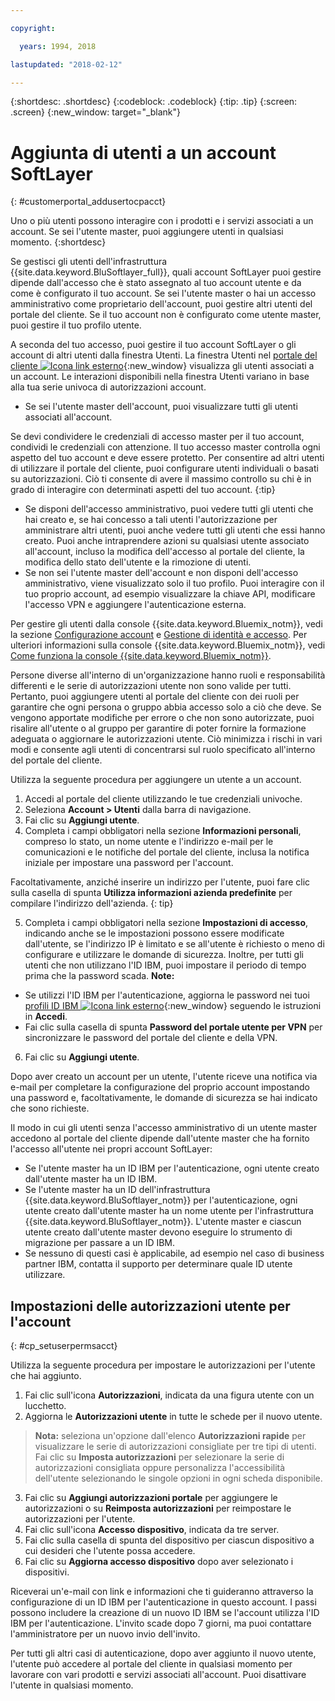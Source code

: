 ```yaml
---

copyright:

  years: 1994, 2018

lastupdated: "2018-02-12"

---
```


{:shortdesc: .shortdesc}
{:codeblock: .codeblock}
{:tip: .tip}
{:screen: .screen}
{:new_window: target="_blank"}


# Aggiunta di utenti a un account SoftLayer
{: #customerportal_addusertocpacct}

Uno o più utenti possono interagire con i prodotti e i servizi associati a un account. Se sei l'utente master, puoi aggiungere utenti in qualsiasi momento.
{:shortdesc}

Se gestisci gli utenti dell'infrastruttura {{site.data.keyword.BluSoftlayer_full}}, quali account SoftLayer puoi gestire dipende dall'accesso che è stato assegnato al tuo account utente e da come è configurato il tuo account. Se sei l'utente master o hai un accesso amministrativo come proprietario dell'account, puoi gestire altri utenti del portale del cliente. Se il tuo account non è configurato come utente master, puoi gestire il tuo profilo utente.

A seconda del tuo accesso, puoi gestire il tuo account SoftLayer o gli account di altri utenti dalla finestra Utenti. La finestra Utenti nel [portale del cliente ![Icona link esterno](../icons/launch-glyph.svg)](https://control.softlayer.com/){:new_window} visualizza gli utenti associati a un account. Le interazioni disponibili nella finestra Utenti variano in base alla tua serie univoca di autorizzazioni account.
  * Se sei l'utente master dell'account, puoi visualizzare tutti gli utenti associati all'account. 

  Se devi condividere le credenziali di accesso master per il tuo account, condividi le credenziali con attenzione. Il tuo accesso master controlla ogni aspetto del tuo account e deve essere protetto. Per consentire ad altri utenti di utilizzare il portale del cliente, puoi configurare utenti individuali o basati su autorizzazioni. Ciò ti consente di avere il massimo controllo su chi è in grado di interagire con determinati aspetti del tuo account.
  {:tip}
  * Se disponi dell'accesso amministrativo, puoi vedere tutti gli utenti che hai creato e, se hai concesso a tali utenti l'autorizzazione per amministrare altri utenti, puoi anche vedere tutti gli utenti che essi hanno creato. Puoi anche intraprendere azioni su qualsiasi utente associato all'account, incluso la modifica dell'accesso al portale del cliente, la modifica dello stato dell'utente e la rimozione di utenti.
  * Se non sei l'utente master dell'account e non disponi dell'accesso amministrativo, viene visualizzato solo il tuo profilo. Puoi interagire con il tuo proprio account, ad esempio visualizzare la chiave API, modificare l'accesso VPN e aggiungere l'autenticazione esterna.

Per gestire gli utenti dalla console {{site.data.keyword.Bluemix_notm}}, vedi la sezione [Configurazione account](/docs/account/adminpublic.html#signing-up-for-ibm-cloud) e [Gestione di identità e accesso](/docs/iam/quickstart.html#getstarted). Per ulteriori informazioni sulla console {{site.data.keyword.Bluemix_notm}}, vedi [Come funziona la console {{site.data.keyword.Bluemix_notm}}](/docs/overview/ui.html#ui).

Persone diverse all'interno di un'organizzazione hanno ruoli e responsabilità differenti e le serie di autorizzazioni utente non sono valide per tutti. Pertanto, puoi aggiungere utenti al portale del cliente con dei ruoli per garantire che ogni persona o gruppo abbia accesso solo a ciò che deve. Se vengono apportate modifiche per errore o che non sono autorizzate, puoi risalire all'utente o al gruppo per garantire di poter fornire la formazione adeguata o aggiornare le autorizzazioni utente. Ciò minimizza i rischi in vari modi e consente agli utenti di concentrarsi sul ruolo specificato all'interno del portale del cliente.

Utilizza la seguente procedura per aggiungere un utente a un account.

1. Accedi al portale del cliente utilizzando le tue credenziali univoche.
2. Seleziona **Account > Utenti** dalla barra di navigazione.
3. Fai clic su **Aggiungi utente**.
4. Completa i campi obbligatori nella sezione **Informazioni personali**, compreso lo stato, un nome utente e l'indirizzo e-mail per le comunicazioni e le notifiche del portale del cliente, inclusa la notifica iniziale per impostare una password per l'account.

  Facoltativamente, anziché inserire un indirizzo per l'utente, puoi fare clic sulla casella di spunta **Utilizza informazioni azienda predefinite** per compilare l'indirizzo dell'azienda.
  {: tip}

5. Completa i campi obbligatori nella sezione **Impostazioni di accesso**, indicando anche se le impostazioni possono essere modificate dall'utente, se l'indirizzo IP è limitato e se all'utente è richiesto o meno di configurare e utilizzare le domande di sicurezza. Inoltre, per tutti gli utenti che non utilizzano l'ID IBM, puoi impostare il periodo di tempo prima che la password scada.
**Note:**
* Se utilizzi l'ID IBM per l'autenticazione, aggiorna le password nei tuoi [profili ID IBM ![Icona link esterno](../icons/launch-glyph.svg)](https://www.ibm.com/account/profile){:new_window} seguendo le istruzioni in **Accedi**.
* Fai clic sulla casella di spunta **Password del portale utente per VPN** per sincronizzare le password del portale del cliente e della VPN.
6. Fai clic su **Aggiungi utente**.

Dopo aver creato un account per un utente, l'utente riceve una notifica via e-mail per completare la configurazione del proprio account impostando una password e, facoltativamente, le domande di sicurezza se hai indicato che sono richieste. 

Il modo in cui gli utenti senza l'accesso amministrativo di un utente master accedono al portale del cliente dipende dall'utente master che ha fornito l'accesso all'utente nei propri account SoftLayer:
  * Se l'utente master ha un ID IBM per l'autenticazione, ogni utente creato dall'utente master ha un ID IBM.
  * Se l'utente master ha un ID dell'infrastruttura {{site.data.keyword.BluSoftlayer_notm}} per l'autenticazione, ogni utente creato dall'utente master ha un nome utente per l'infrastruttura {{site.data.keyword.BluSoftlayer_notm}}. L'utente master e ciascun utente creato dall'utente master devono eseguire lo strumento di migrazione per passare a un ID IBM.
  * Se nessuno di questi casi è applicabile, ad esempio nel caso di business partner IBM, contatta il supporto per determinare quale ID utente utilizzare.

## Impostazioni delle autorizzazioni utente per l'account
{: #cp_setuserpermsacct}

Utilizza la seguente procedura per impostare le autorizzazioni per l'utente che hai aggiunto.

1. Fai clic sull'icona **Autorizzazioni**, indicata da una figura utente con un lucchetto.
2. Aggiorna le **Autorizzazioni utente** in tutte le schede per il nuovo utente.
> **Nota:** seleziona un'opzione dall'elenco **Autorizzazioni rapide** per visualizzare le serie di autorizzazioni consigliate per tre tipi di utenti. Fai clic su **Imposta autorizzazioni** per selezionare la serie di autorizzazioni consigliata oppure personalizza l'accessibilità dell'utente selezionando le singole opzioni in ogni scheda disponibile.
3. Fai clic su **Aggiungi autorizzazioni portale** per aggiungere le autorizzazioni o su **Reimposta autorizzazioni** per reimpostare le autorizzazioni per l'utente.
4. Fai clic sull'icona **Accesso dispositivo**, indicata da tre server.
5. Fai clic sulla casella di spunta del dispositivo per ciascun dispositivo a cui desideri che l'utente possa accedere.
6. Fai clic su **Aggiorna accesso dispositivo** dopo aver selezionato i dispositivi.

Riceverai un'e-mail con link e informazioni che ti guideranno attraverso la configurazione di un ID IBM per l'autenticazione in questo account. I passi possono includere la creazione di un nuovo ID IBM se l'account utilizza l'ID IBM per l'autenticazione. L'invito scade dopo 7 giorni, ma puoi contattare l'amministratore per un nuovo invio dell'invito.

Per tutti gli altri casi di autenticazione, dopo aver aggiunto il nuovo utente, l'utente può accedere al portale del cliente in qualsiasi momento per lavorare con vari prodotti e servizi associati all'account. Puoi disattivare l'utente in qualsiasi momento.
